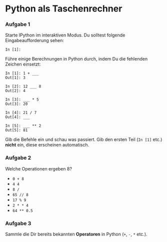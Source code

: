 
# Python als Taschenrechner

### Aufgabe 1

Starte IPython im interaktiven Modus. Du solltest folgende Eingabeaufforderung sehen:

    In [1]:

Führe einige Berechnungen in Python durch, indem Du die fehlenden Zeichen einsetzt:

    In [1]: 1 + ___
    Out[1]: 3

    In [2]: 12 ___ 8
    Out[2]: 4

    In [3]: ___ * 5
    Out[3]: 20

    In [4]: 21 / 7
    Out[4]: ___

    In [5]: ___ ** 2
    Out[5]: 81

Gib die Befehle ein und schau was passiert. Gib den ersten Teil (`In [1]` etc.) **nicht** ein, diese erscheinen automatisch.


### Aufgabe 2

Welche Operationen ergeben 8?

* `0 + 8`
* `4 4`
* `8 /`
* `65 // 8`
* `17 % 9`
* `2 * * 4`
* `64 ** 0.5`

### Aufgabe 3

Sammle die Dir bereits bekannten **Operatoren** in Python (`+`, `-`, `*` etc.). 
